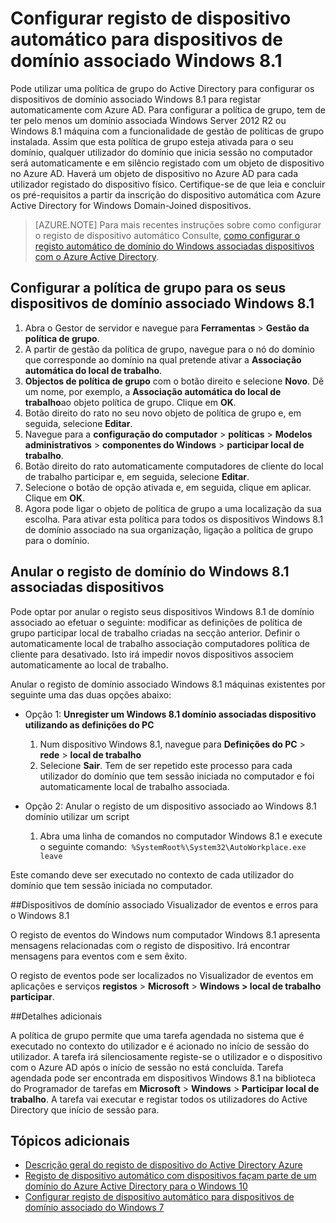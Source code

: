 <properties
    pageTitle="Configurar registo de dispositivo automático para dispositivos de domínio associado Windows 8.1 | Microsoft Azure"
    description=" Passos para configurar a política de grupo para dispositivos façam parte de um domínio do Windows 8.1 registar automaticamente com Azure AD. "
    services="active-directory"
    documentationCenter=""
    authors="femila"
    manager="swadhwa"
    editor=""/>

<tags
    ms.service="active-directory"
    ms.workload="identity"
    ms.tgt_pltfrm="na"
    ms.devlang="na"
    ms.topic="article"
    ms.date="09/21/2016"
    ms.author="Markvi"/>

# <a name="configure-automatic-device-registration-for-windows-81-domain-joined-devices"></a>Configurar registo de dispositivo automático para dispositivos de domínio associado Windows 8.1

Pode utilizar uma política de grupo do Active Directory para configurar os dispositivos de domínio associado Windows 8.1 para registar automaticamente com Azure AD. Para configurar a política de grupo, tem de ter pelo menos um domínio associada Windows Server 2012 R2 ou Windows 8.1 máquina com a funcionalidade de gestão de políticas de grupo instalada. Assim que esta política de grupo esteja ativada para o seu domínio, qualquer utilizador do domínio que inicia sessão no computador será automaticamente e em silêncio registado com um objeto de dispositivo no Azure AD. Haverá um objeto de dispositivo no Azure AD para cada utilizador registado do dispositivo físico. Certifique-se de que leia e concluir os pré-requisitos a partir da inscrição do dispositivo automática com Azure Active Directory for Windows Domain-Joined dispositivos.

>[AZURE.NOTE]
 Para mais recentes instruções sobre como configurar o registo de dispositivo automático Consulte, [como configurar o registo automático de domínio do Windows associadas dispositivos com o Azure Active Directory](active-directory-conditional-access-automatic-device-registration-setup.md).



## <a name="configure-the-group-policy-for-your-windows-81-domain-joined-devices"></a>Configurar a política de grupo para os seus dispositivos de domínio associado Windows 8.1

1. Abra o Gestor de servidor e navegue para **Ferramentas** > **Gestão da política de grupo**.
2. A partir de gestão da política de grupo, navegue para o nó do domínio que corresponde ao domínio na qual pretende ativar a **Associação automática do local de trabalho**.
3. **Objectos de política de grupo** com o botão direito e selecione **Novo**. Dê um nome, por exemplo, a **Associação automática do local de trabalho**ao objeto política de grupo. Clique em **OK**.
4. Botão direito do rato no seu novo objeto de política de grupo e, em seguida, selecione **Editar**.
5. Navegue para a **configuração do computador** > **políticas** > **Modelos administrativos** > **componentes do Windows** > **participar local de trabalho**.
6. Botão direito do rato automaticamente computadores de cliente do local de trabalho participar e, em seguida, selecione **Editar**.
7. Selecione o botão de opção ativada e, em seguida, clique em aplicar. Clique em **OK**.
8. Agora pode ligar o objeto de política de grupo a uma localização da sua escolha. Para ativar esta política para todos os dispositivos Windows 8.1 de domínio associado na sua organização, ligação a política de grupo para o domínio.

## <a name="unregistering-your-windows-81-domain-joined-devices"></a>Anular o registo de domínio do Windows 8.1 associadas dispositivos

Pode optar por anular o registo seus dispositivos Windows 8.1 de domínio associado ao efetuar o seguinte: modificar as definições de política de grupo participar local de trabalho criadas na secção anterior. Definir o automaticamente local de trabalho associação computadores política de cliente para desativado. Isto irá impedir novos dispositivos associem automaticamente ao local de trabalho.

Anular o registo de domínio associado Windows 8.1 máquinas existentes por seguinte uma das duas opções abaixo:

* Opção 1: **Unregister um Windows 8.1 domínio associadas dispositivo utilizando as definições do PC**
  1. Num dispositivo Windows 8.1, navegue para **Definições do PC** > **rede** > **local de trabalho**
  2. Selecione **Sair**.
Tem de ser repetido este processo para cada utilizador do domínio que tem sessão iniciada no computador e foi automaticamente local de trabalho associada.

* Opção 2: Anular o registo de um dispositivo associado ao Windows 8.1 domínio utilizar um script
    1. Abra uma linha de comandos no computador Windows 8.1 e execute o seguinte comando:` %SystemRoot%\System32\AutoWorkplace.exe leave`
   
Este comando deve ser executado no contexto de cada utilizador do domínio que tem sessão iniciada no computador.

##<a name="event-viewer--errors-for-windows-81-domain-joined-devices"></a>Dispositivos de domínio associado Visualizador de eventos e erros para o Windows 8.1

O registo de eventos do Windows num computador Windows 8.1 apresenta mensagens relacionadas com o registo de dispositivo. Irá encontrar mensagens para eventos com e sem êxito. 

O registo de eventos pode ser localizados no Visualizador de eventos em aplicações e serviços **registos** > **Microsoft** > **Windows > local de trabalho participar**.

##<a name="additional-details"></a>Detalhes adicionais

A política de grupo permite que uma tarefa agendada no sistema que é executado no contexto do utilizador e é acionado no início de sessão do utilizador. A tarefa irá silenciosamente registe-se o utilizador e o dispositivo com o Azure AD após o início de sessão no está concluída. Tarefa agendada pode ser encontrada em dispositivos Windows 8.1 na biblioteca do Programador de tarefas em **Microsoft** > **Windows** > **Participar local de trabalho**. A tarefa vai executar e registar todos os utilizadores do Active Directory que início de sessão para. 

## <a name="additional-topics"></a>Tópicos adicionais
- [Descrição geral do registo de dispositivo do Active Directory Azure](active-directory-conditional-access-device-registration-overview.md)
- [Registo de dispositivo automático com dispositivos façam parte de um domínio do Azure Active Directory para o Windows 10](active-directory-conditional-access-automatic-device-registration.md)
- [Configurar registo de dispositivo automático para dispositivos de domínio associado do Windows 7](active-directory-conditional-access-automatic-device-registration-windows7.md)

